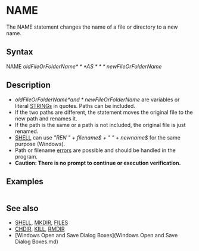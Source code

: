 # NAME

The NAME statement changes the name of a file or directory to a new name.

  

## Syntax

NAME *oldFileOrFolderName$* **AS** *newFileOrFolderName$*
  

## Description

* *oldFileOrFolderName$* and *newFileOrFolderName$* are variables or literal [STRINGs](STRINGs.md) in quotes. Paths can be included.
* If the two paths are different, the statement moves the original file to the new path and renames it.
* If the path is the same or a path is not included, the original file is just renamed.
* [SHELL](SHELL.md) can use *"REN " + filename$ + " " + newname$* for the same purpose (Windows).
* Path or filename [errors](errors.md) are possible and should be handled in the program.
* **Caution: There is no prompt to continue or execution verification.**

  

## Examples

```  NAME "BIGBAD.TXT" [AS](AS.md) "BADWOLF.TXT"  
```

  

## See also

* [SHELL](SHELL.md), [MKDIR](MKDIR.md), [FILES](FILES.md)
* [CHDIR](CHDIR.md), [KILL](KILL.md), [RMDIR](RMDIR.md)
* [Windows Open and Save Dialog Boxes](Windows Open and Save Dialog Boxes.md)

  

